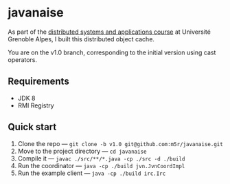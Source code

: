 # javanaise

As part of the [distributed systems and applications course](http://lig-membres.imag.fr/boyer/html/Documents/cours/JAVANAISE/index.htm) at Université Grenoble Alpes, I built this distributed object cache.

You are on the v1.0 branch, corresponding to the initial version using cast operators.

## Requirements

- JDK 8
- RMI Registry

## Quick start

1. Clone the repo — `git clone -b v1.0 git@github.com:m5r/javanaise.git`
2. Move to the project directory — `cd javanaise`
3. Compile it — `javac ./src/**/*.java -cp ./src -d ./build`
4. Run the coordinator — `java -cp ./build jvn.JvnCoordImpl`
5. Run the example client — `java -cp ./build irc.Irc`
